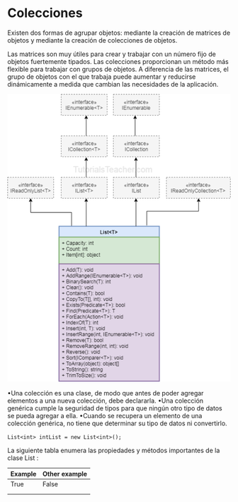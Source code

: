 # Colecciones

Existen dos formas de agrupar objetos: mediante la creación de matrices de objetos y mediante la creación de colecciones de objetos.

Las matrices son muy útiles para crear y trabajar con un número fijo de objetos fuertemente tipados.
Las colecciones proporcionan un método más flexible para trabajar con grupos de objetos.
A diferencia de las matrices, el grupo de objetos con el que trabaja puede aumentar y reducirse dinámicamente a medida que cambian las necesidades de la aplicación.

![List](https://github.com/dev-Niko/tla/blob/master/list.png)

•Una colección es una clase, de modo que antes de poder agregar    elementos a una nueva colección, debe declararla. 
•Una colección    genérica cumple la seguridad de tipos para que ningún otro tipo de    datos se pueda agregar a ella. 
•Cuando se recupera un elemento de una    colección genérica, no tiene que determinar su tipo de datos ni    convertirlo.

    List<int> intList = new List<int>();
    
   
 La siguiente tabla enumera las propiedades y métodos importantes de la clase List <T>:
    
|Example| Other example |
|--|--|
| True |False  |
|||
|  |  |


<!--stackedit_data:
eyJoaXN0b3J5IjpbLTUzODQ5NzY5LC03Mzg3MDQ1NTVdfQ==
-->